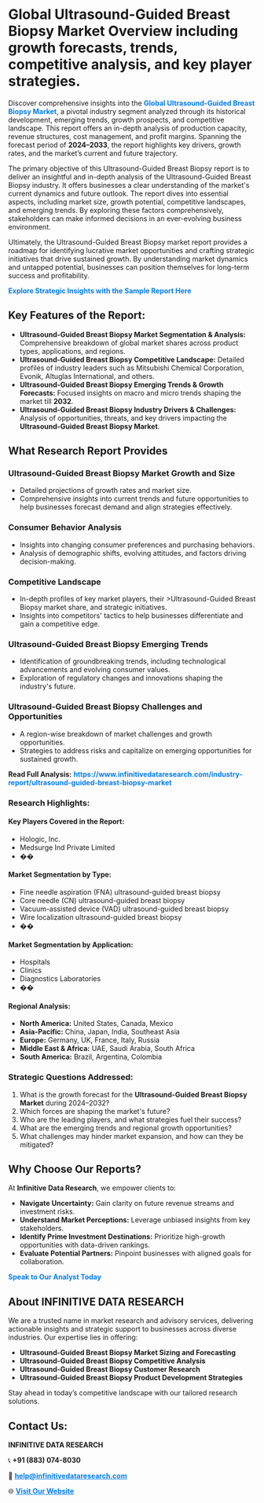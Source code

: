 <h1>Global Ultrasound-Guided Breast Biopsy Market Overview including growth forecasts, trends, competitive analysis, and key player strategies.</h1>
<p>
Discover comprehensive insights into the 
<a href="https://www.infinitivedataresearch.com/industry-report/ultrasound-guided-breast-biopsy-market" rel="dofollow" style="color: #007BFF; text-decoration: none;"><strong>Global Ultrasound-Guided Breast Biopsy Market</strong></a>, a pivotal industry segment analyzed through its historical development, emerging trends, growth prospects, and competitive landscape. This report offers an in-depth analysis of production capacity, revenue structures, cost management, and profit margins. Spanning the forecast period of <strong>2024–2033</strong>, the report highlights key drivers, growth rates, and the market’s current and future trajectory.
</p>
<p>
The primary objective of this Ultrasound-Guided Breast Biopsy report is to deliver an insightful and in-depth analysis of the Ultrasound-Guided Breast Biopsy industry. It offers businesses a clear understanding of the market's current dynamics and future outlook. The report dives into essential aspects, including market size, growth potential, competitive landscapes, and emerging trends. By exploring these factors comprehensively, stakeholders can make informed decisions in an ever-evolving business environment.
</p>
<p>
Ultimately, the Ultrasound-Guided Breast Biopsy market report provides a roadmap for identifying lucrative market opportunities and crafting strategic initiatives that drive sustained growth. By understanding market dynamics and untapped potential, businesses can position themselves for long-term success and profitability.
</p>
<p>
<a href="https://www.infinitivedataresearch.com/request-sample/reportId=108970" style="color: #007BFF; text-decoration: none;"><strong>Explore Strategic Insights with the Sample Report Here</strong></a>
</p>

<h2>Key Features of the Report:</h2>
<ul>
<li><strong>Ultrasound-Guided Breast Biopsy Market Segmentation & Analysis:</strong> Comprehensive breakdown of global market shares across product types, applications, and regions.</li>
<li><strong>Ultrasound-Guided Breast Biopsy Competitive Landscape:</strong> Detailed profiles of industry leaders such as Mitsubishi Chemical Corporation, Evonik, Altuglas International, and others.</li>
<li><strong>Ultrasound-Guided Breast Biopsy Emerging Trends & Growth Forecasts:</strong> Focused insights on macro and micro trends shaping the market till <strong>2032</strong>.</li>
<li><strong>Ultrasound-Guided Breast Biopsy Industry Drivers & Challenges:</strong> Analysis of opportunities, threats, and key drivers impacting the <strong>Ultrasound-Guided Breast Biopsy Market</strong>.</li>
</ul>

<h2>What Research Report Provides</h2>
<h3>Ultrasound-Guided Breast Biopsy Market Growth and Size</h3>
<ul>
<li>Detailed projections of growth rates and market size.</li>
<li>Comprehensive insights into current trends and future opportunities to help businesses forecast demand and align strategies effectively.</li>
</ul>

<h3>Consumer Behavior Analysis</h3>
<ul>
<li>Insights into changing consumer preferences and purchasing behaviors.</li>
<li>Analysis of demographic shifts, evolving attitudes, and factors driving decision-making.</li>
</ul>

<h3>Competitive Landscape</h3>
<ul>
<li>In-depth profiles of key market players, their >Ultrasound-Guided Breast Biopsy market share, and strategic initiatives.</li>
<li>Insights into competitors' tactics to help businesses differentiate and gain a competitive edge.</li>
</ul>

<h3>Ultrasound-Guided Breast Biopsy Emerging Trends</h3>
<ul>
<li>Identification of groundbreaking trends, including technological advancements and evolving consumer values.</li>
<li>Exploration of regulatory changes and innovations shaping the industry's future.</li>
</ul>

<h3>Ultrasound-Guided Breast Biopsy Challenges and Opportunities</h3>
<ul>
<li>A region-wise breakdown of market challenges and growth opportunities.</li>
<li>Strategies to address risks and capitalize on emerging opportunities for sustained growth.</li>
</ul>
<p><strong>Read Full Analysis:</strong> <a href="https://www.infinitivedataresearch.com/industry-report/ultrasound-guided-breast-biopsy-market" rel="dofollow" style="color: #007BFF; text-decoration: none;"><strong>https://www.infinitivedataresearch.com/industry-report/ultrasound-guided-breast-biopsy-market</strong></a></p>
<h3>Research Highlights:</h3>
<h4>Key Players Covered in the Report:</h4>
<ul><li>Hologic, Inc.</li><li>Medsurge Ind Private Limited</li><li>��</li></ul>
<h4>Market Segmentation by Type:</h4>
<ul><li>Fine needle aspiration (FNA) ultrasound-guided breast biopsy</li><li>Core needle (CN) ultrasound-guided breast biopsy</li><li>Vacuum-assisted device (VAD) ultrasound-guided breast biopsy</li><li>Wire localization ultrasound-guided breast biopsy</li><li>��</li></ul>
<h4>Market Segmentation by Application:</h4>
<ul><li>Hospitals</li><li>Clinics</li><li>Diagnostics Laboratories</li><li>��</li></ul>

<h4>Regional Analysis:</h4>
<ul>
<li><strong>North America:</strong> United States, Canada, Mexico</li>
<li><strong>Asia-Pacific:</strong> China, Japan, India, Southeast Asia</li>
<li><strong>Europe:</strong> Germany, UK, France, Italy, Russia</li>
<li><strong>Middle East & Africa:</strong> UAE, Saudi Arabia, South Africa</li>
<li><strong>South America:</strong> Brazil, Argentina, Colombia</li>
</ul>

<h3>Strategic Questions Addressed:</h3>
<ol>
<li>What is the growth forecast for the <strong>Ultrasound-Guided Breast Biopsy Market</strong> during 2024–2032?</li>
<li>Which forces are shaping the market's future?</li>
<li>Who are the leading players, and what strategies fuel their success?</li>
<li>What are the emerging trends and regional growth opportunities?</li>
<li>What challenges may hinder market expansion, and how can they be mitigated?</li>
</ol>

<h2>Why Choose Our Reports?</h2>
<p>At <strong>Infinitive Data Research</strong>, we empower clients to:</p>
<ul>
<li><strong>Navigate Uncertainty:</strong> Gain clarity on future revenue streams and investment risks.</li>
<li><strong>Understand Market Perceptions:</strong> Leverage unbiased insights from key stakeholders.</li>
<li><strong>Identify Prime Investment Destinations:</strong> Prioritize high-growth opportunities with data-driven rankings.</li>
<li><strong>Evaluate Potential Partners:</strong> Pinpoint businesses with aligned goals for collaboration.</li>
</ul>
<p><a href="https://www.infinitivedataresearch.com/industry-report/ultrasound-guided-breast-biopsy-market" rel="dofollow" style="color: #007BFF; text-decoration: none;"><strong>Speak to Our Analyst Today</strong></a></p>

<h2>About INFINITIVE DATA RESEARCH</h2>
<p>We are a trusted name in market research and advisory services, delivering actionable insights and strategic support to businesses across diverse industries. Our expertise lies in offering:</p>
<ul>
<li><strong>Ultrasound-Guided Breast Biopsy Market Sizing and Forecasting</strong></li>
<li><strong>Ultrasound-Guided Breast Biopsy Competitive Analysis</strong></li>
<li><strong>Ultrasound-Guided Breast Biopsy Customer Research</strong></li>
<li><strong>Ultrasound-Guided Breast Biopsy Product Development Strategies</strong></li>
</ul>
<p>Stay ahead in today’s competitive landscape with our tailored research solutions.</p>

<h2>Contact Us:</h2>
<p><strong>INFINITIVE DATA RESEARCH</strong></p>
<p>📞 <strong>+91 (883) 074-8030</strong></p>
<p>📧 <strong><a href="mailto:help@infinitivedataresearch.com" style="color: #007BFF;">help@infinitivedataresearch.com</a></strong></p>
<p>🌐 <strong><a href="https://www.infinitivedataresearch.com" rel="dofollow" style="color: #007BFF;">Visit Our Website</a></strong></p>